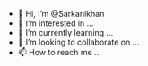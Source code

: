 - 👋 Hi, I’m @Sarkanikhan
- 👀 I’m interested in ...
- 🌱 I’m currently learning ...
- 💞️ I’m looking to collaborate on ...
- 📫 How to reach me ...

<!---
Sarkanikhan/Sarkanikhan is a ✨ special ✨ repository because its `README.md` (this file) appears on your GitHub profile.
You can click the Preview link to take a look at your changes.
--->
